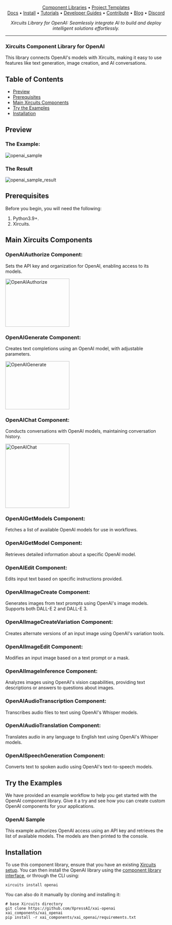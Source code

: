 <p align="center">
  <a href="https://github.com/XpressAI/xircuits/tree/master/xai_components#xircuits-component-library-list">Component Libraries</a> •
  <a href="https://github.com/XpressAI/xircuits/tree/master/project-templates#xircuits-project-templates-list">Project Templates</a>
  <br>
  <a href="https://xircuits.io/">Docs</a> •
  <a href="https://xircuits.io/docs/Installation">Install</a> •
  <a href="https://xircuits.io/docs/category/tutorials">Tutorials</a> •
  <a href="https://xircuits.io/docs/category/developer-guide">Developer Guides</a> •
  <a href="https://github.com/XpressAI/xircuits/blob/master/CONTRIBUTING.md">Contribute</a> •
  <a href="https://www.xpress.ai/blog/">Blog</a> •
  <a href="https://discord.com/invite/vgEg2ZtxCw">Discord</a>
</p>





<p align="center"><i>Xircuits Library for OpenAI: Seamlessly integrate AI to build and deploy intelligent solutions effortlessly.</i></p>


---

### Xircuits Component Library for OpenAI

This library connects OpenAI's models with Xircuits, making it easy to use features like text generation, image creation, and AI conversations.
## Table of Contents

- [Preview](#preview)
- [Prerequisites](#prerequisites)
- [Main Xircuits Components](#main-xircuits-components)
- [Try the Examples](#try-the-examples)
- [Installation](#installation)

## Preview

### The Example:

![openai_sample](https://github.com/user-attachments/assets/1b557501-47e7-40fe-8152-65ea5e74694d)


### The Result

<img src="https://github.com/user-attachments/assets/d4b865b2-a37c-402e-8080-bb33f103453d" alt="openai_sample_result" />

## Prerequisites

Before you begin, you will need the following:

1. Python3.9+.
2. Xircuits.

## Main Xircuits Components

### OpenAIAuthorize Component:

Sets the API key and organization for OpenAI, enabling access to its models.

<img src="https://github.com/user-attachments/assets/fed4ddb7-f751-4497-9c9c-d229c0aea1a4" alt="OpenAIAuthorize" width="200" height="150" />

### OpenAIGenerate Component:

Creates text completions using an OpenAI model, with adjustable parameters.

<img src="https://github.com/user-attachments/assets/889ddfbc-b62f-45d3-bade-ddb13505fc0d" alt="OpenAIGenerate" width="200" height="150" />

### OpenAIChat Component:

Conducts conversations with OpenAI models, maintaining conversation history.

<img src="https://github.com/user-attachments/assets/692e8620-8b52-42ab-8bb7-c3467c94b710" alt="OpenAIChat" width="200" height="200" />

### OpenAIGetModels Component:

Fetches a list of available OpenAI models for use in workflows.

### OpenAIGetModel Component:

Retrieves detailed information about a specific OpenAI model.

### OpenAIEdit Component:

Edits input text based on specific instructions provided.

### OpenAIImageCreate Component:

Generates images from text prompts using OpenAI's image models. Supports both DALL-E 2 and DALL-E 3.

### OpenAIImageCreateVariation Component:

Creates alternate versions of an input image using OpenAI's variation tools.

### OpenAIImageEdit Component:

Modifies an input image based on a text prompt or a mask.

### OpenAIImageInference Component:

Analyzes images using OpenAI's vision capabilities, providing text descriptions or answers to questions about images.

### OpenAIAudioTranscription Component:

Transcribes audio files to text using OpenAI's Whisper models.

### OpenAIAudioTranslation Component:

Translates audio in any language to English text using OpenAI's Whisper models.

### OpenAISpeechGeneration Component:

Converts text to spoken audio using OpenAI's text-to-speech models.

## Try the Examples

We have provided an example workflow to help you get started with the OpenAI component library. Give it a try and see how you can create custom OpenAI components for your applications.

### OpenAI Sample

This example authorizes OpenAI access using an API key and retrieves the list of available models. The models are then printed to the console.

## Installation
To use this component library, ensure that you have an existing [Xircuits setup](https://xircuits.io/docs/main/Installation). You can then install the OpenAI library using the [component library interface](https://xircuits.io/docs/component-library/installation#installation-using-the-xircuits-library-interface), or through the CLI using:

```
xircuits install openai
```
You can also do it manually by cloning and installing it:
```
# base Xircuits directory  
git clone https://github.com/XpressAI/xai-openai xai_components/xai_openai  
pip install -r xai_components/xai_openai/requirements.txt  
```
